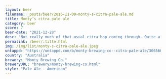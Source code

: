 ```yaml
---
layout: beer
filename: _posts/beer/2016-11-09-monty-s-citra-pale-ale.md
title: Monty’s citra pale ale
category: beer
score: 7
beer-date: "2021-12-28"
desc: "Not really much of that usual citra hop coming through. Quite a low bitterness pale ale. Good for a hot day"
permalink: /beer/:title.html
img: /img/list/monty-s-citra-pale-ale.jpeg
untappd: "https://untappd.com/b/monty-brewing-co--citra-pale-ale/3065605"
country: "Australia"
brewery: "Monty Brewing Co."
breweryURL: "brewery/monty-brewing-co.html"
style: "Pale Ale - American"
---
```

